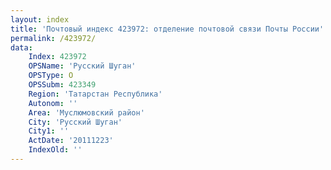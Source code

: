 ```yaml
---
layout: index
title: 'Почтовый индекс 423972: отделение почтовой связи Почты России'
permalink: /423972/
data:
    Index: 423972
    OPSName: 'Русский Шуган'
    OPSType: О
    OPSSubm: 423349
    Region: 'Татарстан Республика'
    Autonom: ''
    Area: 'Муслюмовский район'
    City: 'Русский Шуган'
    City1: ''
    ActDate: '20111223'
    IndexOld: ''
---
```

